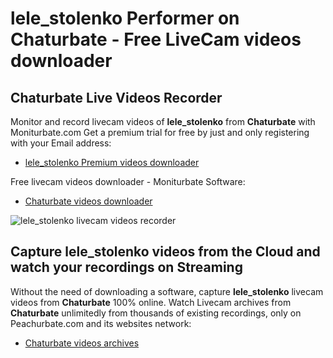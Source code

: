 # lele_stolenko Performer on Chaturbate - Free LiveCam videos downloader

## Chaturbate Live Videos Recorder

Monitor and record livecam videos of **lele_stolenko** from **Chaturbate** with Moniturbate.com
Get a premium trial for free by just and only registering with your Email address:
* [lele_stolenko Premium videos downloader](https://moniturbate.com/request-demo-licence-key.html)

Free livecam videos downloader - Moniturbate Software:
* [Chaturbate videos downloader](https://moniturbate.com/moniturbate-download-software.html)

![lele_stolenko livecam videos recorder](https://peachurnet.com/templates/moniturbate-software.png)


## Capture lele_stolenko videos from the Cloud and watch your recordings on Streaming

Without the need of downloading a software, capture **lele_stolenko** livecam videos from **Chaturbate** 100% online.
Watch Livecam archives from **Chaturbate** unlimitedly from thousands of existing recordings, only on Peachurbate.com and its websites network:
* [Chaturbate videos archives](https://peachurnet.com/)